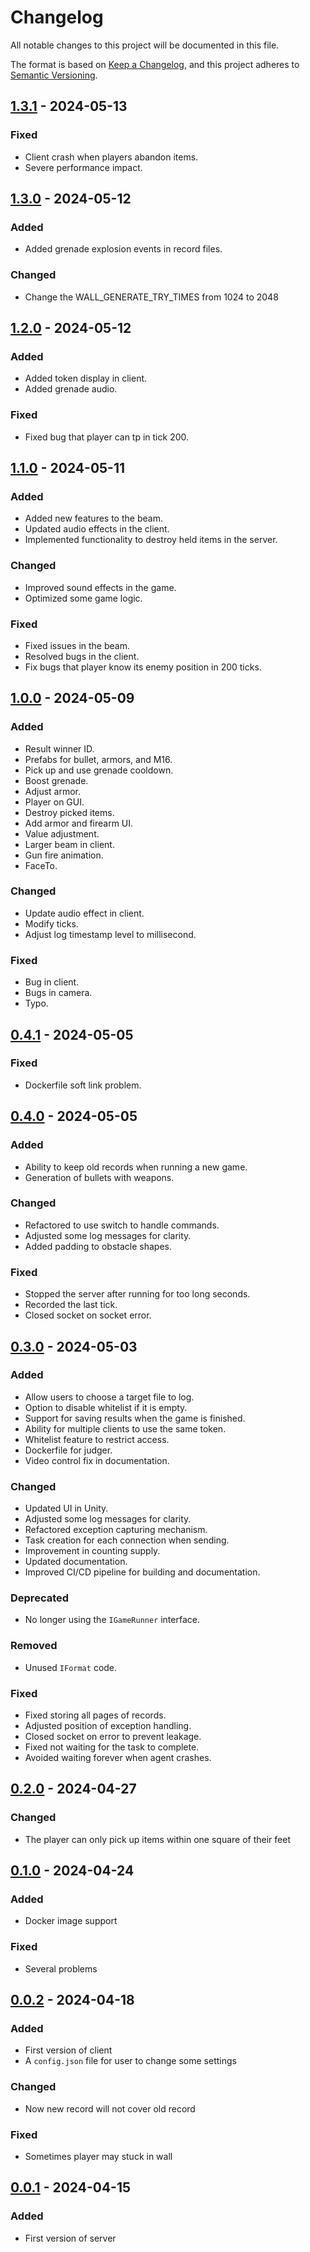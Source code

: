 # Changelog

All notable changes to this project will be documented in this file.

The format is based on [Keep a Changelog](https://keepachangelog.com/en/1.0.0/),
and this project adheres to [Semantic Versioning](https://semver.org/spec/v2.0.0.html).

## [1.3.1] - 2024-05-13

### Fixed

- Client crash when players abandon items.
- Severe performance impact.

## [1.3.0] - 2024-05-12

### Added

- Added grenade explosion events in record files.

### Changed

- Change the WALL_GENERATE_TRY_TIMES from 1024 to 2048

## [1.2.0] - 2024-05-12

### Added

- Added token display in client.
- Added grenade audio.

### Fixed

- Fixed bug that player can tp in tick 200.

## [1.1.0] - 2024-05-11

### Added

- Added new features to the beam.
- Updated audio effects in the client.
- Implemented functionality to destroy held items in the server.

### Changed

- Improved sound effects in the game.
- Optimized some game logic.

### Fixed

- Fixed issues in the beam.
- Resolved bugs in the client.
- Fix bugs that player know its enemy position in 200 ticks.

## [1.0.0] - 2024-05-09

### Added

- Result winner ID.
- Prefabs for bullet, armors, and M16.
- Pick up and use grenade cooldown.
- Boost grenade.
- Adjust armor.
- Player on GUI.
- Destroy picked items.
- Add armor and firearm UI.
- Value adjustment.
- Larger beam in client.
- Gun fire animation.
- FaceTo.

### Changed

- Update audio effect in client.
- Modify ticks.
- Adjust log timestamp level to millisecond.

### Fixed

- Bug in client.
- Bugs in camera.
- Typo.

## [0.4.1] - 2024-05-05

### Fixed

- Dockerfile soft link problem.

## [0.4.0] - 2024-05-05

### Added

- Ability to keep old records when running a new game.
- Generation of bullets with weapons.

### Changed

- Refactored to use switch to handle commands.
- Adjusted some log messages for clarity.
- Added padding to obstacle shapes.

### Fixed

- Stopped the server after running for too long seconds.
- Recorded the last tick.
- Closed socket on socket error.

## [0.3.0] - 2024-05-03

### Added

- Allow users to choose a target file to log.
- Option to disable whitelist if it is empty.
- Support for saving results when the game is finished.
- Ability for multiple clients to use the same token.
- Whitelist feature to restrict access.
- Dockerfile for judger.
- Video control fix in documentation.

### Changed

- Updated UI in Unity.
- Adjusted some log messages for clarity.
- Refactored exception capturing mechanism.
- Task creation for each connection when sending.
- Improvement in counting supply.
- Updated documentation.
- Improved CI/CD pipeline for building and documentation.

### Deprecated

- No longer using the `IGameRunner` interface.

### Removed

- Unused `IFormat` code.

### Fixed

- Fixed storing all pages of records.
- Adjusted position of exception handling.
- Closed socket on error to prevent leakage.
- Fixed not waiting for the task to complete.
- Avoided waiting forever when agent crashes.

## [0.2.0] - 2024-04-27

### Changed

- The player can only pick up items within one square of their feet

## [0.1.0] - 2024-04-24

### Added

- Docker image support

### Fixed

- Several problems

## [0.0.2] - 2024-04-18

### Added

- First version of client
- A `config.json` file for user to change some settings

### Changed

- Now new record will not cover old record

### Fixed

- Sometimes player may stuck in wall

## [0.0.1] - 2024-04-15

### Added

- First version of server

[1.3.1]: https://github.com/thuasta/thuai-7/compare/v1.3.0...v1.3.1
[1.3.0]: https://github.com/thuasta/thuai-7/compare/v1.2.0...v1.3.0
[1.2.0]: https://github.com/thuasta/thuai-7/compare/v1.1.0...v1.2.0
[1.1.0]: https://github.com/thuasta/thuai-7/compare/v1.0.0...v1.1.0
[1.0.0]: https://github.com/thuasta/thuai-7/compare/v0.4.1...v1.0.0
[0.4.1]: https://github.com/thuasta/thuai-7/compare/v0.4.0...v0.4.1
[0.4.0]: https://github.com/thuasta/thuai-7/compare/v0.3.0...v0.4.0
[0.3.0]: https://github.com/thuasta/thuai-7/compare/v0.2.0...v0.3.0
[0.2.0]: https://github.com/thuasta/thuai-7/compare/v0.1.0...v0.2.0
[0.1.0]: https://github.com/thuasta/thuai-7/compare/v0.0.2...v0.1.0
[0.0.2]: https://github.com/thuasta/thuai-7/compare/v0.0.1...v0.0.2
[0.0.1]: https://github.com/thuasta/thuai-7/releases/tag/v0.0.1
